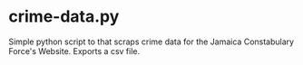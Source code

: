 # crime-data.py
Simple python script to that scraps crime data for the Jamaica Constabulary Force's Website. Exports a csv file.
